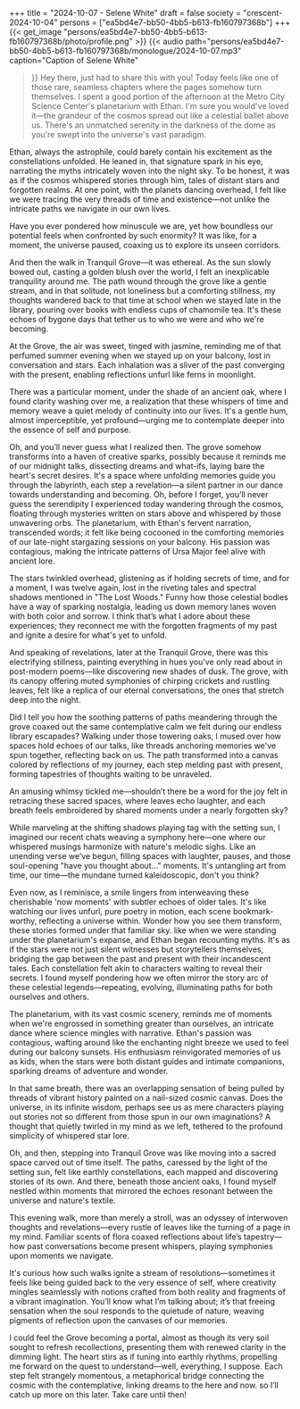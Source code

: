 +++
title = "2024-10-07 - Selene White"
draft = false
society = "crescent-2024-10-04"
persons = ["ea5bd4e7-bb50-4bb5-b613-fb160797368b"]
+++
{{< get_image "persons/ea5bd4e7-bb50-4bb5-b613-fb160797368b/photo/profile.png" >}}
{{< audio
    path="persons/ea5bd4e7-bb50-4bb5-b613-fb160797368b/monologue/2024-10-07.mp3" 
    caption="Caption of Selene White"
>}}
Hey there, just had to share this with you!
Today feels like one of those rare, seamless chapters where the pages somehow turn themselves. I spent a good portion of the afternoon at the Metro City Science Center's planetarium with Ethan. I'm sure you would've loved it—the grandeur of the cosmos spread out like a celestial ballet above us. There's an unmatched serenity in the darkness of the dome as you're swept into the universe's vast paradigm.

Ethan, always the astrophile, could barely contain his excitement as the constellations unfolded. He leaned in, that signature spark in his eye, narrating the myths intricately woven into the night sky. To be honest, it was as if the cosmos whispered stories through him, tales of distant stars and forgotten realms. At one point, with the planets dancing overhead, I felt like we were tracing the very threads of time and existence—not unlike the intricate paths we navigate in our own lives.

Have you ever pondered how minuscule we are, yet how boundless our potential feels when confronted by such enormity? It was like, for a moment, the universe paused, coaxing us to explore its unseen corridors.

And then the walk in Tranquil Grove—it was ethereal. As the sun slowly bowed out, casting a golden blush over the world, I felt an inexplicable tranquility around me. The path wound through the grove like a gentle stream, and in that solitude, not loneliness but a comforting stillness, my thoughts wandered back to that time at school when we stayed late in the library, pouring over books with endless cups of chamomile tea. It's these echoes of bygone days that tether us to who we were and who we're becoming.

At the Grove, the air was sweet, tinged with jasmine, reminding me of that perfumed summer evening when we stayed up on your balcony, lost in conversation and stars. Each inhalation was a sliver of the past converging with the present, enabling reflections unfurl like ferns in moonlight.

There was a particular moment, under the shade of an ancient oak, where I found clarity washing over me, a realization that these whispers of time and memory weave a quiet melody of continuity into our lives. It's a gentle hum, almost imperceptible, yet profound—urging me to contemplate deeper into the essence of self and purpose. 

Oh, and you’ll never guess what I realized then. The grove somehow transforms into a haven of creative sparks, possibly because it reminds me of our midnight talks, dissecting dreams and what-ifs, laying bare the heart's secret desires. It's a space where unfolding memories guide you through the labyrinth, each step a revelation—a silent partner in our dance towards understanding and becoming.
Oh, before I forget, you’ll never guess the serendipity I experienced today wandering through the cosmos, floating through mysteries written on stars above and whispered by those unwavering orbs. The planetarium, with Ethan's fervent narration, transcended words; it felt like being cocooned in the comforting memories of our late-night stargazing sessions on your balcony. His passion was contagious, making the intricate patterns of Ursa Major feel alive with ancient lore.

The stars twinkled overhead, glistening as if holding secrets of time, and for a moment, I was twelve again, lost in the riveting tales and spectral shadows mentioned in "The Lost Woods." Funny how those celestial bodies have a way of sparking nostalgia, leading us down memory lanes woven with both color and sorrow. I think that’s what I adore about these experiences; they reconnect me with the forgotten fragments of my past and ignite a desire for what's yet to unfold.

And speaking of revelations, later at the Tranquil Grove, there was this electrifying stillness, painting everything in hues you've only read about in post-modern poems—like discovering new shades of dusk. The grove, with its canopy offering muted symphonies of chirping crickets and rustling leaves, felt like a replica of our eternal conversations, the ones that stretch deep into the night.

Did I tell you how the soothing patterns of paths meandering through the grove coaxed out the same contemplative calm we felt during our endless library escapades? Walking under those towering oaks, I mused over how spaces hold echoes of our talks, like threads anchoring memories we've spun together, reflecting back on us. The path transformed into a canvas colored by reflections of my journey, each step melding past with present, forming tapestries of thoughts waiting to be unraveled.

An amusing whimsy tickled me—shouldn’t there be a word for the joy felt in retracing these sacred spaces, where leaves echo laughter, and each breath feels embroidered by shared moments under a nearly forgotten sky?

While marveling at the shifting shadows playing tag with the setting sun, I imagined our recent chats weaving a symphony here—one where our whispered musings harmonize with nature's melodic sighs. Like an unending verse we’ve begun, filling spaces with laughter, pauses, and those soul-opening 
"have you thought about..." moments. It's untangling art from time, our time—the mundane turned kaleidoscopic, don't you think?

Even now, as I reminisce, a smile lingers from interweaving these cherishable 'now moments' with subtler echoes of older tales. It's like watching our lives unfurl, pure poetry in motion, each scene bookmark-worthy, reflecting a universe within. Wonder how you see them transform, these stories formed under that familiar sky.
 like when we were standing under the planetarium's expanse, and Ethan began recounting myths. It's as if the stars were not just silent witnesses but storytellers themselves, bridging the gap between the past and present with their incandescent tales. Each constellation felt akin to characters waiting to reveal their secrets. I found myself pondering how we often mirror the story arc of these celestial legends—repeating, evolving, illuminating paths for both ourselves and others. 

The planetarium, with its vast cosmic scenery, reminds me of moments when we're engrossed in something greater than ourselves, an intricate dance where science mingles with narrative. Ethan's passion was contagious, wafting around like the enchanting night breeze we used to feel during our balcony sunsets. His enthusiasm reinvigorated memories of us as kids, when the stars were both distant guides and intimate companions, sparking dreams of adventure and wonder.

In that same breath, there was an overlapping sensation of being pulled by threads of vibrant history painted on a nail-sized cosmic canvas. Does the universe, in its infinite wisdom, perhaps see us as mere characters playing out stories not so different from those spun in our own imaginations? A thought that quietly twirled in my mind as we left, tethered to the profound simplicity of whispered star lore.

Oh, and then, stepping into Tranquil Grove was like moving into a sacred space carved out of time itself. The paths, caressed by the light of the setting sun, felt like earthly constellations, each mapped and discovering stories of its own. And there, beneath those ancient oaks, I found myself nestled within moments that mirrored the echoes resonant between the universe and nature's textile.

This evening walk, more than merely a stroll, was an odyssey of interwoven thoughts and revelations—every rustle of leaves like the turning of a page in my mind. Familiar scents of flora coaxed reflections about life’s tapestry—how past conversations become present whispers, playing symphonies upon moments we navigate.

It's curious how such walks ignite a stream of resolutions—sometimes it feels like being guided back to the very essence of self, where creativity mingles seamlessly with notions crafted from both reality and fragments of a vibrant imagination. You’ll know what I’m talking about; it’s that freeing sensation when the soul responds to the quietude of nature, weaving pigments of reflection upon the canvases of our memories.

I could feel the Grove becoming a portal, almost as though its very soil sought to refresh recollections, presenting them with renewed clarity in the dimming light. The heart stirs as if tuning into earthly rhythms, propelling me forward on the quest to understand—well, everything, I suppose. Each step felt strangely momentous, a metaphorical bridge connecting the cosmic with the contemplative, linking dreams to the here and now.
so I’ll catch up more on this later. Take care until then!
